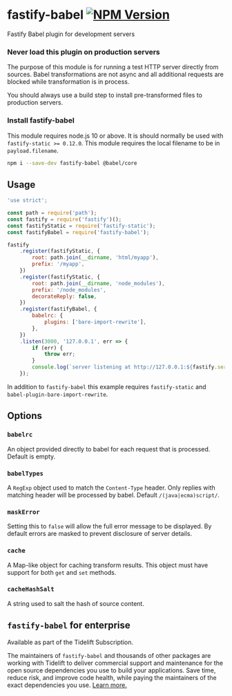 # fastify-babel [![NPM Version][npm-image]][npm-url]

Fastify Babel plugin for development servers

### Never load this plugin on production servers

The purpose of this module is for running a test HTTP server directly from
sources.  Babel transformations are not async and all additional requests are
blocked while transformation is in process.

You should always use a build step to install pre-transformed files to production
servers.

### Install fastify-babel

This module requires node.js 10 or above.  It is should normally be used
with `fastify-static >= 0.12.0`.  This module requires the local filename
to be in `payload.filename`.

```sh
npm i --save-dev fastify-babel @babel/core
```

## Usage

```js
'use strict';

const path = require('path');
const fastify = require('fastify')();
const fastifyStatic = require('fastify-static');
const fastifyBabel = require('fastify-babel');

fastify
	.register(fastifyStatic, {
		root: path.join(__dirname, 'html/myapp'),
		prefix: '/myapp',
	})
	.register(fastifyStatic, {
		root: path.join(__dirname, 'node_modules'),
		prefix: '/node_modules',
		decorateReply: false,
	})
	.register(fastifyBabel, {
		babelrc: {
			plugins: ['bare-import-rewrite'],
		},
	})
	.listen(3000, '127.0.0.1', err => {
		if (err) {
			throw err;
		}
		console.log(`server listening at http://127.0.0.1:${fastify.server.address().port}/`);
	});
```

In addition to `fastify-babel` this example requires `fastify-static` and
`babel-plugin-bare-import-rewrite`.

## Options

### `babelrc`

An object provided directly to babel for each request that is processed.
Default is empty.

### `babelTypes`

A `RegExp` object used to match the `Content-Type` header.  Only replies with
matching header will be processed by babel.  Default `/(java|ecma)script/`.

### `maskError`

Setting this to `false` will allow the full error message to be displayed.  By
default errors are masked to prevent disclosure of server details.

### `cache`

A Map-like object for caching transform results.  This object must have support
for both `get` and `set` methods.

### `cacheHashSalt`

A string used to salt the hash of source content.

## `fastify-babel` for enterprise

Available as part of the Tidelift Subscription.

The maintainers of `fastify-babel` and thousands of other packages are working with Tidelift to deliver commercial support and maintenance for the open source dependencies you use to build your applications. Save time, reduce risk, and improve code health, while paying the maintainers of the exact dependencies you use. [Learn more.](https://tidelift.com/subscription/pkg/npm-fastify-babel?utm_source=npm-fastify-babel&utm_medium=referral&utm_campaign=enterprise&utm_term=repo)

[npm-image]: https://img.shields.io/npm/v/fastify-babel.svg
[npm-url]: https://npmjs.org/package/fastify-babel
